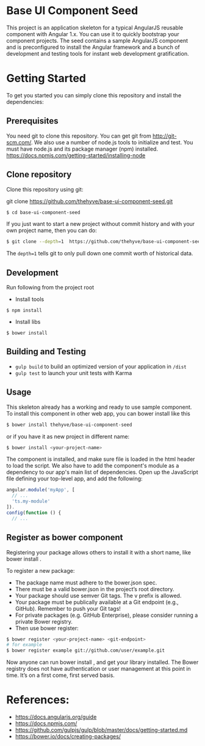 # Base UI Component Seed

This project is an application skeleton for a typical AngularJS reusable component with Angular 1.x. You can use it to 
quickly bootstrap your component projects. The seed contains a sample AngularJS component and is preconfigured to 
install the Angular framework and a bunch of development and testing tools for instant web development gratification.


# Getting Started

To get you started you can simply clone this repository and install the dependencies:

## Prerequisites

You need git to clone this repository. You can get git from http://git-scm.com/.
We also use a number of node.js tools to initialize and test. You must have node.js and its package 
manager (npm) installed. https://docs.npmjs.com/getting-started/installing-node 

## Clone repository

Clone this repository using git:

git clone https://github.com/thehyve/base-ui-component-seed.git
```bash
$ cd base-ui-component-seed
```
If you just want to start a new project without commit history and with your own project name, then you can do:
```bash
$ git clone --depth=1  https://github.com/thehyve/base-ui-component-seed.git <your-project-name>
```
The `depth=1`  tells git to only pull down one commit worth of historical data.

## Development
Run following from the project root

- Install tools
```
$ npm install 
```
- Install libs
```
$ bower install 
```

## Building and Testing

* `gulp build` to build an optimized version of your application in `/dist`
* `gulp test` to launch your unit tests with Karma

## Usage

This skeleton already has a working and ready to use sample component. To install this component in other web app, you 
can bower install like this

```bash
$ bower install thehyve/base-ui-component-seed
```

or if you have it as new project in different name:

```bash
$ bower install <your-project-name>
```


The component is installed, and make sure file is loaded in the html header to load the script. We also have to add the 
component's module as a dependency to our app's main list of dependencies. Open up the JavaScript file defining your 
top-level app, and add the following:

```js
angular.module('myApp', [
  // ...
  'ts.my-module'
]).
config(function () {
  // ...
```

## Register as bower component

Registering your package allows others to install it with a short name, like bower install <my-package-name>.

To register a new package:

- The package name must adhere to the bower.json spec.
- There must be a valid bower.json in the project’s root directory.
- Your package should use semver Git tags. The v prefix is allowed.
- Your package must be publically available at a Git endpoint (e.g., GitHub). Remember to push your Git tags!
- For private packages (e.g. GitHub Enterprise), please consider running a private Bower registry.
- Then use bower register:

```bash
$ bower register <your-project-name> <git-endpoint>
# for example
$ bower register example git://github.com/user/example.git
```

Now anyone can run bower install <your-project-name>, and get your library installed. The Bower registry does not have 
authentication or user management at this point in time. It’s on a first come, first served basis.

# References:

- https://docs.angularjs.org/guide
- https://docs.npmjs.com/
- https://github.com/gulpjs/gulp/blob/master/docs/getting-started.md
- https://bower.io/docs/creating-packages/
